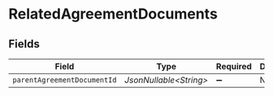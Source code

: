 # RelatedAgreementDocuments


## Fields

| Field                       | Type                        | Required                    | Description                 |
| --------------------------- | --------------------------- | --------------------------- | --------------------------- |
| `parentAgreementDocumentId` | *JsonNullable\<String>*     | :heavy_minus_sign:          | N/A                         |